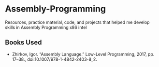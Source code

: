 # Assembly-Programming

Resources, practice material, code, and projects that helped me develop skills in Assembly Programming x86 intel 

## Books Used 
- Zhirkov, Igor. “Assembly Language.” Low-Level Programming, 2017, pp. 17–38., doi:10.1007/978-1-4842-2403-8_2.
